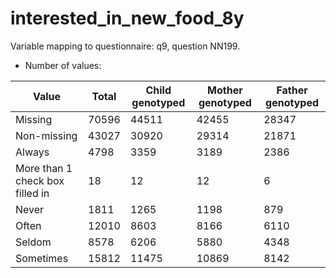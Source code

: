# interested_in_new_food_8y
Variable mapping to questionnaire: q9, question NN199.
- Number of values:

| Value | Total | Child genotyped | Mother genotyped | Father genotyped |
| ----- | ----- | --------------- | ---------------- | ---------------- |
| Missing | 70596 | 44511 | 42455 | 28347 |
| Non-missing | 43027 | 30920 | 29314 | 21871 |
| Always | 4798 | 3359 | 3189 |2386 |
| More than 1 check box filled in | 18 | 12 | 12 |6 |
| Never | 1811 | 1265 | 1198 |879 |
| Often | 12010 | 8603 | 8166 |6110 |
| Seldom | 8578 | 6206 | 5880 |4348 |
| Sometimes | 15812 | 11475 | 10869 |8142 |



